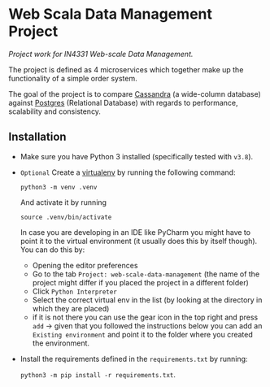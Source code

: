 # Web Scala Data Management Project
*Project work for IN4331 Web-scale Data Management.*

The project is defined as 4 microservices which together make up the
functionality of a simple order system.

The goal of the project is to compare
[Cassandra](https://cassandra.apache.org) (a wide-column database) against
[Postgres](https://www.postgresql.org) (Relational Database) with regards to
performance, scalability and consistency.

## Installation
- Make sure you have Python 3 installed (specifically tested with
`v3.8`).
- `Optional` Create a
[virtualenv](https://docs.python.org/3/library/venv.html) by running
the following command:

  `python3 -m venv .venv`

  And activate it by running

  `source .venv/bin/activate`

  In case you are developing in an IDE like PyCharm you might have to point it 
  to the virtual environment (it usually does this by itself though). You can
  do this by:
   - Opening the editor preferences
   - Go to the tab `Project: web-scale-data-management` (the name of the
   project might differ if you placed the project in a different folder)
   - Click `Python Interpreter`
   - Select the correct virtual env in the list (by looking at the directory in
  which they are placed)
   - if it is not there you can use the gear icon in the top right and press `add` -> given that you followed the instructions below you can add an `Existing environment` and point it to the folder where
  you created the environment.

- Install the requirements defined in the `requirements.txt` by running:

  `python3 -m pip install -r requirements.txt`.
